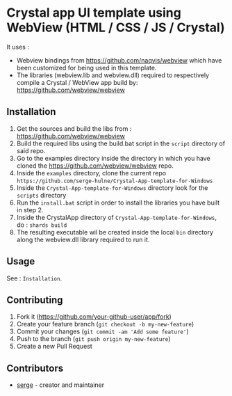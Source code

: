 # Crystal app UI template using WebView (HTML / CSS / JS / Crystal)

It uses : 
- Webview bindings from https://github.com/naqvis/webview which have been customized for being used in this template.
- The libraries (webview.lib and webview.dll) required to respectively compile a Crystal / WebView app build by: https://github.com/webview/webview

## Installation

1. Get the sources and build the libs from : https://github.com/webview/webview 
2. Build the required libs using the build.bat script in the `script` directory of said repo.
4. Go to the examples directory inside the directory in which you have cloned the https://github.com/webview/webview repo.
5. Inside the `examples` directory, clone the current repo `https://github.com/serge-hulne/Crystal-App-template-for-Windows`
6. Inside the `Crystal-App-template-for-Windows` directory look for the `scripts` directory
7. Run the `install.bat` script in order to install the libraries you have built in step 2.
8. Inside the CrystalApp directory of `Crystal-App-template-for-Windows`, do : `shards build`
9. The resulting executable wil be created inside the local `bin` directory along the webview.dll library required to run it.  


## Usage

See : `Installation`.



## Contributing

1. Fork it (<https://github.com/your-github-user/app/fork>)
2. Create your feature branch (`git checkout -b my-new-feature`)
3. Commit your changes (`git commit -am 'Add some feature'`)
4. Push to the branch (`git push origin my-new-feature`)
5. Create a new Pull Request

## Contributors

- [serge](https://github.com/your-github-user) - creator and maintainer
